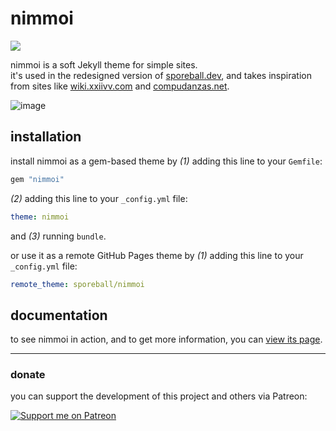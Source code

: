 # nimmoi

<a href="https://rubygems.org/gems/nimmoi"><img src="https://img.shields.io/gem/v/nimmoi" /></a>

nimmoi is a soft Jekyll theme for simple sites.\
it's used in the redesigned version of [sporeball.dev](https://sporeball.dev), and takes inspiration from sites like [wiki.xxiivv.com](https://wiki.xxiivv.com) and [compudanzas.net](https://compudanzas.net).

![image](https://user-images.githubusercontent.com/12767408/177632892-2e18bd0c-7077-4f3e-8ff4-a1eb18b9d3c3.png)

## installation
install nimmoi as a gem-based theme by *(1)* adding this line to your `Gemfile`:

```ruby
gem "nimmoi"
```

*(2)* adding this line to your `_config.yml` file:

```yml
theme: nimmoi
```

and *(3)* running `bundle`.

or use it as a remote GitHub Pages theme by *(1)* adding this line to your `_config.yml` file:

```yml
remote_theme: sporeball/nimmoi
```

## documentation
to see nimmoi in action, and to get more information, you can [view its page](https://sporeball.dev/nimmoi).

---

### donate
you can support the development of this project and others via Patreon:

[![Support me on Patreon](https://img.shields.io/endpoint.svg?url=https%3A%2F%2Fshieldsio-patreon.vercel.app%2Fapi%3Fusername%3Dsporeball%26type%3Dpledges%26suffix%3D%252Fmonth&style=for-the-badge)](https://patreon.com/sporeball)
